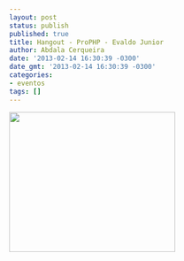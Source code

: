 ```yaml
---
layout: post
status: publish
published: true
title: Hangout - ProPHP - Evaldo Junior
author: Abdala Cerqueira
date: '2013-02-14 16:30:39 -0300'
date_gmt: '2013-02-14 16:30:39 -0300'
categories:
- eventos
tags: []
---
```

<p><img src="/images/prophp2-300x253.jpg" width="300" height="253" /></p>
<p>&nbsp;</p>
